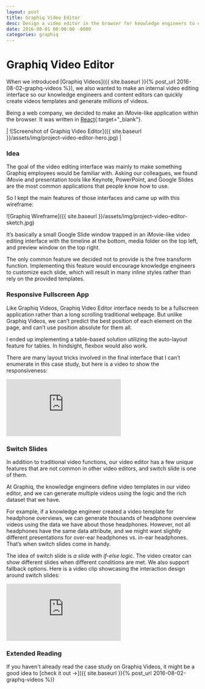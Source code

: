 ```yaml
---
layout: post
title: Graphiq Video Editor
desc: Design a video editor in the browser for knowledge engineers to organize Graphiq content into engaging and scalable videos.
date: 2016-08-01 00:00:00 -0800
categories: graphiq
---
```


# Graphiq Video Editor

When we introduced [Graphiq Videos]({{ site.baseurl }}{% post_url 2016-08-02-graphq-videos %}), we also wanted to make an internal video editing interface so our knowledge engineers and content editors can quickly create videos templates and generate millions of videos.

Being a web company, we decided to make an iMovie-like application within the browser. It was written in [React](https://facebook.github.io/react/){:target="_blank"}.

| ![Screenshot of Graphiq Video Editor]({{ site.baseurl }}/assets/img/project-video-editor-hero.jpg) |

### Idea

The goal of the video editing interface was mainly to make something Graphiq employees would be familiar with. Asking our colleagues, we found iMovie and presentation tools like Keynote, PowerPoint, and Google Slides are the most common applications that people know how to use.

So I kept the main features of those interfaces and came up with this wireframe:

![Graphiq Wireframe]({{ site.baseurl }}/assets/img/project-video-editor-sketch.jpg)

It’s basically a small Google Slide window trapped in an iMovie-like video editing interface with the timeline at the bottom, media folder on the top left, and preview window on the top right.

The only common feature we decided not to provide is the free transform function. Implementing this feature would encourage knowledge engineers to customize each slide, which will result in many inline styles rather than rely on the provided templates.

### Responsive Fullscreen App

Like Graphiq Videos, Graphiq Video Editor interface needs to be a fullscreen application rather than a long scrolling traditional webpage. But unlike Graphiq Videos, we can’t predict the best position of each element on the page, and can’t use position absolute for them all.

I ended up implementing a table-based solution utilizing the auto-layout feature for tables. In hindsight, flexbox would also work. 

There are many layout tricks involved in the final interface that I can’t enumerate in this case study, but here is a video to show the responsiveness:

<div class="p">
	<div class="video-wrap">
		<iframe class="video" src="https://www.youtube.com/embed/dXYuYcCb2PE?rel=0&amp;showinfo=0" frameborder="0" allowfullscreen></iframe>
	</div>
</div>

### Switch Slides

In addition to traditional video functions, our video editor has a few unique features that are not common in other video editors, and switch slide is one of them.

At Graphiq, the knowledge engineers define video templates in our video editor, and we can generate multiple videos using the logic and the rich dataset that we have.

For example, if a knowledge engineer created a video template for headphone overviews, we can generate thousands of headphone overview videos using the data we have about those headphones. However, not all headphones have the same data attribute, and we might want slightly different presentations for over-ear headphones vs. in-ear headphones. That’s when switch slides come in handy.

The idea of switch slide is _a slide with if-else logic_. The video creator can show different slides when different conditions are met. We also support fallback options. Here is a video clip showcasing the interaction design around switch slides:

<div class="p">
	<div class="video-wrap">
		<iframe class="video" src="https://www.youtube.com/embed/6UFApACnfjk?rel=0&amp;showinfo=0" frameborder="0" allowfullscreen></iframe>
	</div>
</div>

### Extended Reading

If you haven't already read the case study on Graphiq Videos, it might be a good idea to [check it out &#8594;]({{ site.baseurl }}{% post_url 2016-08-02-graphq-videos %})
